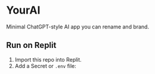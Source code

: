 # YourAI

Minimal ChatGPT-style AI app you can rename and brand.

## Run on Replit
1. Import this repo into Replit.
2. Add a Secret or `.env` file:
